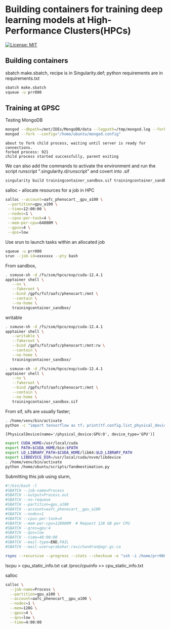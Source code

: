 # Building containers for training deep learning models at High-Performance Clusters(HPCs)

[![License: MIT](https://img.shields.io/badge/License-MIT-blue.svg)](https://opensource.org/licenses/MIT)

## Building containers

sbatch make.sbatch, recipe is in Singularity.def; python requirements are in requirements.txt

```bash
sbatch make.sbatch
squeue -u prr000
```

## Training at GPSC

Testing MongoDB
```bash
mongod --dbpath=/mnt/IDEs/MongoDB/data --logpath=/tmp/mongod.log --fork
mongod --fork --config="/home/ubuntu/mongod.config"
```

```text
about to fork child process, waiting until server is ready for connections.
forked process: 921
child process started successfully, parent exiting
```

We can also add the commands to activate the environment and run the script runscript ".singularity.d/runscript" and covert into .sif

```bash
singularity build trainingcontainer_sandbox.sif trainingcontainer_sandbox/
```

salloc - allocate resources for a job in HPC

```bash
salloc --account=aafc_phenocart__gpu_a100 \
 --partition=gpu_a100 \
 --time=12:00:00 \
 --nodes=1 \
 --cpus-per-task=4 \
 --mem-per-cpu=64000M \
 --gpus=4 \
 --qos=low
```

Use srun to launch tasks within an allocated job
```bash
squeue -u prr000
srun --job-id=xxxxxxx --pty bash
```

From sandbox,

```bash
. ssmuse-sh -d /fs/ssm/hpco/exp/cuda-12.4.1
apptainer shell \
   --nv \
   --fakeroot \
   --bind /gpfs/fs7/aafc/phenocart:/mnt \
   --contain \
   --no-home \
   trainingcontainer_sandbox/
```

writable

```bash
. ssmuse-sh -d /fs/ssm/hpco/exp/cuda-12.4.1
apptainer shell \
   --writable \
   --fakeroot \
   --bind /gpfs/fs7/aafc/phenocart:/mnt:rw \
   --contain \
   --no-home \
   trainingcontainer_sandbox/
```

```bash
. ssmuse-sh -d /fs/ssm/hpco/exp/cuda-12.4.1
apptainer shell \
   --nv \
   --fakeroot \
   --bind /gpfs/fs7/aafc/phenocart:/mnt \
   --contain \
   --no-home \
   trainingcontainer_sandbox.sif
```

From sif, sifs are usually faster;

```bash
. /home/venv/bin/activate
python -c "import tensorflow as tf; print(tf.config.list_physical_devices('GPU'))"
```
```testOutput
[PhysicalDevice(name='/physical_device:GPU:0', device_type='GPU')]
```

```bash
export CUDA_HOME=/usr/local/cuda
export PATH=$CUDA_HOME/bin:$PATH
export LD_LIBRARY_PATH=$CUDA_HOME/lib64:$LD_LIBRARY_PATH
export LIBDEVICE_DIR=/usr/local/cuda/nvvm/libdevice
. /home/venv/bin/activate
python /home/ubuntu/scripts/fandmestimation.py
```
Submitting this job using slurm,

```bash
#!/bin/bash -l
#SBATCH --job-name=Process
#SBATCH --output=Process.out
#SBATCH --no-requeue
#SBATCH --partition=gpu_a100
#SBATCH --account=aafc_phenocart__gpu_a100
#SBATCH --nodes=1
#SBATCH --cpus-per-task=4
#SBATCH --mem-per-cpu=128000M  # Request 128 GB per CPU
#SBATCH --gres=gpu:4
#SBATCH --qos=low
#SBATCH --time=48:00:00
#SBATCH --mail-type=END,FAIL
#SBATCH --mail-user=prabahar.ravichandran@agr.gc.ca

```

```bash
rsync --recursive --progress --stats --checksum -e "ssh -i /home/prr000/.ssh/hybridcloud2025_GPSC" ufps 3.98.237.27:/fs/phenocart-app/prr000/Projects/Deployment
```

lscpu > cpu_static_info.txt
cat /proc/cpuinfo >> cpu_static_info.txt

salloc

```bash
salloc \
  --job-name=Process \
  --partition=gpu_a100 \
  --account=aafc_phenocart__gpu_a100 \
  --nodes=1 \
  --mem=128G \
  --gpus=4 \
  --qos=low \
  --time=4:00:00
```